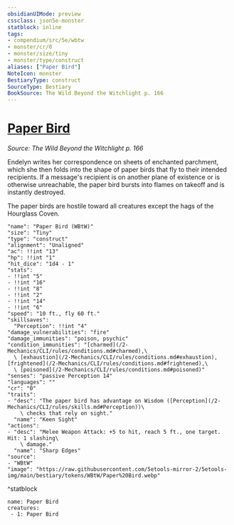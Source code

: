 ```yaml
---
obsidianUIMode: preview
cssclass: json5e-monster
statblock: inline
tags:
- compendium/src/5e/wbtw
- monster/cr/0
- monster/size/tiny
- monster/type/construct
aliases: ["Paper Bird"]
NoteIcon: monster
BestiaryType: construct
SourceType: Bestiary
BookSource: The Wild Beyond the Witchlight p. 166
---
```

# [Paper Bird](2-Mechanics\CLI\bestiary\construct/paper-bird-wbtw.md)
*Source: The Wild Beyond the Witchlight p. 166*  

Endelyn writes her correspondence on sheets of enchanted parchment, which she then folds into the shape of paper birds that fly to their intended recipients. If a message's recipient is on another plane of existence or is otherwise unreachable, the paper bird bursts into flames on takeoff and is instantly destroyed.

The paper birds are hostile toward all creatures except the hags of the Hourglass Coven.

```statblock
"name": "Paper Bird (WBtW)"
"size": "Tiny"
"type": "construct"
"alignment": "Unaligned"
"ac": !!int "13"
"hp": !!int "1"
"hit_dice": "1d4 - 1"
"stats":
- !!int "5"
- !!int "16"
- !!int "8"
- !!int "2"
- !!int "14"
- !!int "6"
"speed": "10 ft., fly 60 ft."
"skillsaves":
  "Perception": !!int "4"
"damage_vulnerabilities": "fire"
"damage_immunities": "poison, psychic"
"condition_immunities": "[charmed](/2-Mechanics/CLI/rules/conditions.md#charmed),\
  \ [exhaustion](/2-Mechanics/CLI/rules/conditions.md#exhaustion), [frightened](/2-Mechanics/CLI/rules/conditions.md#frightened),\
  \ [poisoned](/2-Mechanics/CLI/rules/conditions.md#poisoned)"
"senses": "passive Perception 14"
"languages": ""
"cr": "0"
"traits":
- "desc": "The paper bird has advantage on Wisdom ([Perception](/2-Mechanics/CLI/rules/skills.md#Perception))\
    \ checks that rely on sight."
  "name": "Keen Sight"
"actions":
- "desc": "Melee Weapon Attack: +5 to hit, reach 5 ft., one target. Hit: 1 slashing\
    \ damage."
  "name": "Sharp Edges"
"source":
- "WBtW"
"image": "https://raw.githubusercontent.com/5etools-mirror-2/5etools-img/main/bestiary/tokens/WBtW/Paper%20Bird.webp"
```
^statblock

```encounter-table
name: Paper Bird
creatures:
 - 1: Paper Bird
```